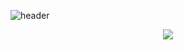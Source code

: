 ![header](https://capsule-render.vercel.app/api?type=waving&color=0:023e8a,50:48cae4,100:90e0ef&height=300&section=header&text=Jeong-Kwang%20Baek&desc=Backend%20Developer&descAlignY=72&descAlign=84&fontSize=90&animation=fadeIn&fontColor=ffffff)

<p align="center" dir="auto">
<a href="https://hits.seeyoufarm.com"><img src="https://hits.seeyoufarm.com/api/count/incr/badge.svg?url=https%3A%2F%2Fgithub.com%2Fjaycobcoder&count_bg=%2300B4D8&title_bg=%230077B6&icon=&icon_color=%2300B4D8&title=hits&edge_flat=false"/></a>
</p>

